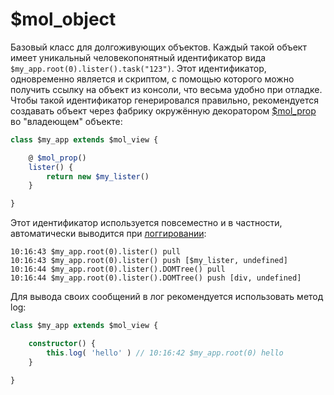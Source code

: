 # $mol_object

Базовый класс для долгоживующих объектов. Каждый такой объект имеет уникальный человекопонятный идентификатор вида `$my_app.root(0).lister().task("123")`. Этот идентификатор, одновременно является и скриптом, с помощью которого можно получить ссылку на объект из консоли, что весьма удобно при отладке. Чтобы такой идентификатор генерировался правильно, рекомендуется создавать объект через фабрику окружённую декоратором [$mol_prop](../prop) во "владеющем" объекте:

```ts
class $my_app extends $mol_view {

	@ $mol_prop()
	lister() {
		return new $my_lister()
	}

}
```

Этот идентификатор используется повсеместно и в частности, автоматически выводится при [логгировании](../log):

```
10:16:43 $my_app.root(0).lister() pull
10:16:43 $my_app.root(0).lister() push [$my_lister, undefined]
10:16:44 $my_app.root(0).lister().DOMTree() pull
10:16:44 $my_app.root(0).lister().DOMTree() push [div, undefined]
```

Для вывода своих сообщений в лог рекомендуется использовать метод log:

```ts
class $my_app extends $mol_view {

	constructor() {
		this.log( 'hello' ) // 10:16:42 $my_app.root(0) hello
	}

}
```
